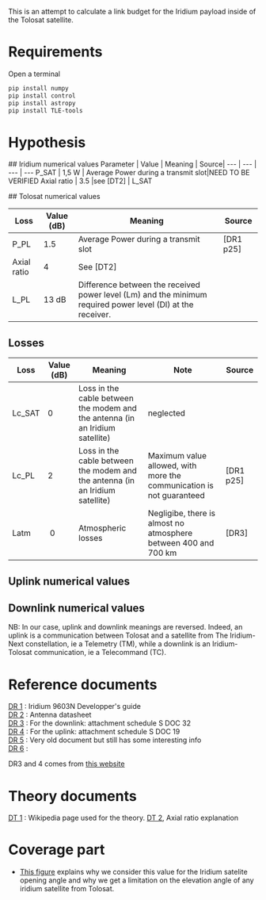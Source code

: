 This is an attempt to calculate a link budget for the Iridium payload inside of the Tolosat satellite.

# Requirements
Open a terminal 
```bash
pip install numpy
pip install control
pip install astropy
pip install TLE-tools
```

# Hypothesis

## Iridium numerical values 
Parameter | Value | Meaning | Source|
 --- | --- | --- | ---
P_SAT | 1,5 W | Average Power during a transmit slot|NEED TO BE VERIFIED
 Axial ratio | 3.5 |see [DT2] | 
L_SAT

## Tolosat numerical values

Loss | Value (dB) | Meaning | Source|
 --- | --- | --- | ---
 P_PL | 1.5 | Average Power during a transmit slot|[DR1 p25] 
 Axial ratio | 4 | See [DT2] | 
 L_PL | 13 dB | Difference between the received power level (Lm) and the minimum required power level (Dl) at the receiver.

## Losses
Loss | Value (dB) | Meaning | Note|Source
 --- | --- | --- | ---| ---
Lc_SAT | 0 | Loss in the cable between the modem and the antenna (in an Iridium satellite) | neglected
Lc_PL | 2 |  Loss in the cable between the modem and the antenna (in an Iridium satellite) | Maximum value allowed, with more the communication is not guaranteed |[DR1 p25]|
Latm | 0 | Atmospheric losses| Negligibe, there is almost no atmosphere between 400 and 700 km| [DR3]

## Uplink numerical values


## Downlink numerical values





NB: In our case, uplink and downlink meanings are reversed. Indeed, an uplink is a communication between Tolosat and a satellite from The Iridium-Next constellation, ie a Telemetry (TM), while a downlink is an Iridium-Tolosat communication, ie a Telecommand (TC). 


# Reference documents

[DR 1](https://drive.google.com/drive/folders/1e7a18I7tHASb86wTrSjnybxu4zR54TIt) : Iridium 9603N Developper's guide  
[DR 2](https://drive.google.com/drive/folders/1NZUNK1em5qUZ_SwfdnAVFhRPbDNzNcse) : Antenna datasheet  
[DR 3](https://drive.google.com/drive/folders/1C2tu57cuCGXt97GMfiLHbKCA47ofsTC_) : For the downlink: attachment schedule S DOC 32  
[DR 4](https://drive.google.com/drive/folders/1C2tu57cuCGXt97GMfiLHbKCA47ofsTC_) : For the uplink: attachment schedule S DOC 19  
[DR 5](https://docs.google.com/document/d/1JieGs47VJ9E5zeDgZMB69dEmIF8dfO8L/edit) : Very old document but still has some interesting info  
[DR 6](https://drive.google.com/drive/folders/1LY3PSfYB8v93tYUfnRmJDbB21J38bHoW) :   

DR3 and 4 comes from [this website](https://licensing.fcc.gov/cgi-bin/ws.exe/prod/ib/forms/attachment_menu.hts?id_app_num=102703&acct=265137&id_form_num=15&filing_key=-260629)

# Theory documents
[DT 1](https://en.wikipedia.org/wiki/Eb/N0) : Wikipedia page used for the theory.
[DT 2](https://www.antenna-theory.com/definitions/axial.php), Axial ratio explanation

# Coverage part

* [This figure]() explains why we consider this value for the Iridium satelite opening angle and why we get a limitation on the elevation angle of any iridium satellite from Tolosat. 

